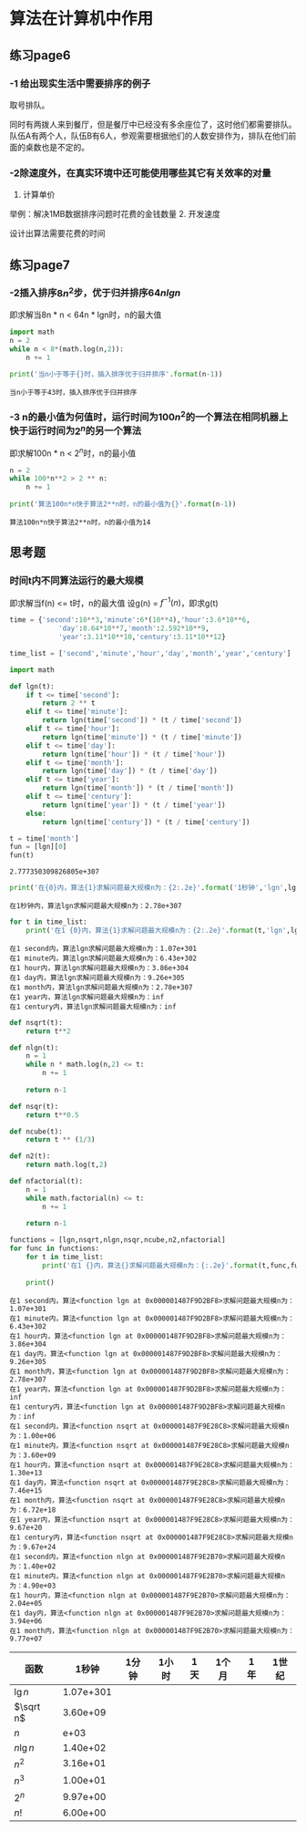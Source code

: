 
# 算法在计算机中作用
## 练习page6
### -1 给出现实生活中需要排序的例子

取号排队。

同时有两拨人来到餐厅，但是餐厅中已经没有多余座位了，这时他们都需要排队。队伍A有两个人，队伍B有6人，参观需要根据他们的人数安排作为，排队在他们前面的桌数也是不定的。

### -2除速度外，在真实环境中还可能使用哪些其它有关效率的对量

1. 计算单价

举例：解决1MB数据排序问题时花费的金钱数量
2. 开发速度

设计出算法需要花费的时间

## 练习page7
### -2插入排序$8n^{2}$步，优于归并排序$64nlgn$
即求解当8n \* n < 64n \* lgn时，n的最大值


```python
import math
n = 2
while n < 8*(math.log(n,2)):
    n += 1

print('当n小于等于{}时，插入排序优于归并排序'.format(n-1))
```

    当n小于等于43时，插入排序优于归并排序
    

### -3 n的最小值为何值时，运行时间为100$n^{2}$的一个算法在相同机器上快于运行时间为$2^{n}$的另一个算法
即求解100n \* n < $2^{n}$时，n的最小值


```python
n = 2
while 100*n**2 > 2 ** n:
    n += 1
    
print('算法100n*n快于算法2**n时，n的最小值为{}'.format(n-1))
```

    算法100n*n快于算法2**n时，n的最小值为14
    

## 思考题
### 时间t内不同算法运行的最大规模
即求解当f(n) <= t时，n的最大值
设g(n) = $f^{-1}(n)$，即求g(t)


```python
time = {'second':10**3,'minute':6*(10**4),'hour':3.6*10**6,
            'day':8.64*10**7,'month':2.592*10**9,
            'year':3.11*10**10,'century':3.11*10**12}
```


```python
time_list = ['second','minute','hour','day','month','year','century']
```


```python
import math
```


```python
def lgn(t):
    if t <= time['second']:
        return 2 ** t
    elif t <= time['minute']:
        return lgn(time['second']) * (t / time['second'])
    elif t <= time['hour']:
        return lgn(time['minute']) * (t / time['minute'])
    elif t <= time['day']:
        return lgn(time['hour']) * (t / time['hour'])
    elif t <= time['month']:
        return lgn(time['day']) * (t / time['day'])
    elif t <= time['year']:
        return lgn(time['month']) * (t / time['month'])
    elif t <= time['century']:
        return lgn(time['year']) * (t / time['year'])
    else:
        return lgn(time['century']) * (t / time['century'])
```


```python
t = time['month']
fun = [lgn][0]
fun(t)
```




    2.777350309826805e+307




```python
print('在{0}内，算法{1}求解问题最大规模n为：{2:.2e}'.format('1秒钟','lgn',lgn(t)))
```

    在1秒钟内，算法lgn求解问题最大规模n为：2.78e+307
    


```python
for t in time_list:
    print('在1 {0}内，算法{1}求解问题最大规模n为：{2:.2e}'.format(t,'lgn',lgn(time[t])))
```

    在1 second内，算法lgn求解问题最大规模n为：1.07e+301
    在1 minute内，算法lgn求解问题最大规模n为：6.43e+302
    在1 hour内，算法lgn求解问题最大规模n为：3.86e+304
    在1 day内，算法lgn求解问题最大规模n为：9.26e+305
    在1 month内，算法lgn求解问题最大规模n为：2.78e+307
    在1 year内，算法lgn求解问题最大规模n为：inf
    在1 century内，算法lgn求解问题最大规模n为：inf
    


```python
def nsqrt(t):
    return t**2
```


```python
def nlgn(t):
    n = 1
    while n * math.log(n,2) <= t:
        n += 1
    
    return n-1
```


```python
def nsqr(t):
    return t**0.5
```


```python
def ncube(t):
    return t ** (1/3)
```


```python
def n2(t):
    return math.log(t,2)
```


```python
def nfactorial(t):
    n = 1
    while math.factorial(n) <= t:
        n += 1
        
    return n-1
```


```python
functions = [lgn,nsqrt,nlgn,nsqr,ncube,n2,nfactorial]
for func in functions:
    for t in time_list:
        print('在1 {}内，算法{}求解问题最大规模n为：{:.2e}'.format(t,func,func(time[t])))  
    
    print()
```

    在1 second内，算法<function lgn at 0x000001487F9D2BF8>求解问题最大规模n为：1.07e+301
    在1 minute内，算法<function lgn at 0x000001487F9D2BF8>求解问题最大规模n为：6.43e+302
    在1 hour内，算法<function lgn at 0x000001487F9D2BF8>求解问题最大规模n为：3.86e+304
    在1 day内，算法<function lgn at 0x000001487F9D2BF8>求解问题最大规模n为：9.26e+305
    在1 month内，算法<function lgn at 0x000001487F9D2BF8>求解问题最大规模n为：2.78e+307
    在1 year内，算法<function lgn at 0x000001487F9D2BF8>求解问题最大规模n为：inf
    在1 century内，算法<function lgn at 0x000001487F9D2BF8>求解问题最大规模n为：inf
    在1 second内，算法<function nsqrt at 0x000001487F9E28C8>求解问题最大规模n为：1.00e+06
    在1 minute内，算法<function nsqrt at 0x000001487F9E28C8>求解问题最大规模n为：3.60e+09
    在1 hour内，算法<function nsqrt at 0x000001487F9E28C8>求解问题最大规模n为：1.30e+13
    在1 day内，算法<function nsqrt at 0x000001487F9E28C8>求解问题最大规模n为：7.46e+15
    在1 month内，算法<function nsqrt at 0x000001487F9E28C8>求解问题最大规模n为：6.72e+18
    在1 year内，算法<function nsqrt at 0x000001487F9E28C8>求解问题最大规模n为：9.67e+20
    在1 century内，算法<function nsqrt at 0x000001487F9E28C8>求解问题最大规模n为：9.67e+24
    在1 second内，算法<function nlgn at 0x000001487F9E2B70>求解问题最大规模n为：1.40e+02
    在1 minute内，算法<function nlgn at 0x000001487F9E2B70>求解问题最大规模n为：4.90e+03
    在1 hour内，算法<function nlgn at 0x000001487F9E2B70>求解问题最大规模n为：2.04e+05
    在1 day内，算法<function nlgn at 0x000001487F9E2B70>求解问题最大规模n为：3.94e+06
    在1 month内，算法<function nlgn at 0x000001487F9E2B70>求解问题最大规模n为：9.77e+07
    

函数|1秒钟|1分钟|1小时|1天|1个月|1年|1世纪
--|--|--|--|--|--|--|--
$\lg n$|1.07e+301||||||
$\sqrt n$|3.60e+09||||||
$n$|e+03||||||
$n\lg n$|1.40e+02||||||
$n^{2}$|3.16e+01||||||
$n^{3}$|1.00e+01||||||
$2^{n}$|9.97e+00||||||
$n!$|6.00e+00||||||
